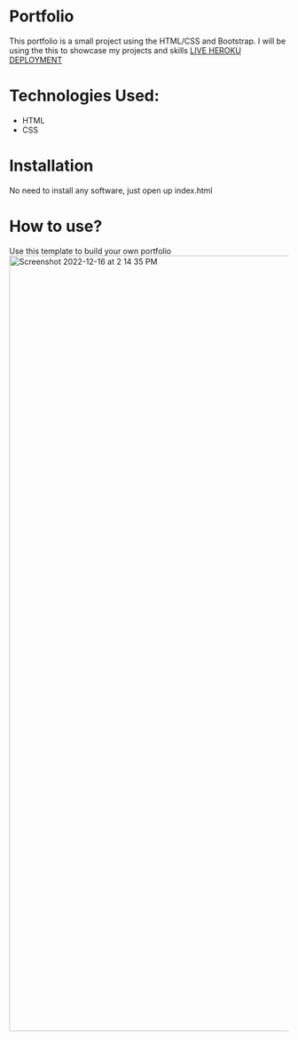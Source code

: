 # Portfolio
This portfolio is a small project using the HTML/CSS and Bootstrap. I will be using the this to showcase my projects and skills [LIVE HEROKU DEPLOYMENT](https://deana-portfolio.dede123qu.repl.co/)
# Technologies Used:
* HTML
* CSS
# Installation
 No need to install any software, just open up index.html
# How to use?
Use this template to build your own portfolio
<img width="1396" alt="Screenshot 2022-12-16 at 2 14 35 PM" src="https://user-images.githubusercontent.com/103478899/208059224-35d452d7-72d6-4a8d-b1c7-fb40f227d30e.png">

